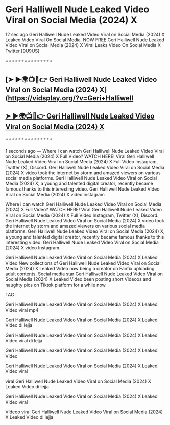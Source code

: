 ﻿# Geri Halliwell Nude Leaked Video Viral on Social Media (2024) X



12 sec ago Geri Halliwell Nude Leaked Video Viral on Social Media (2024) X Leaked Video Viral On Social Media. NOW FREE Geri Halliwell Nude Leaked Video Viral on Social Media (2024) X Viral Leaks Video On Social Media X Twitter [9U9US]

⭐⭐⭐⭐⭐⭐⭐⭐⭐⭐⭐⭐⭐⭐⭐

## [➤ ►🌍📺📱👉 Geri Halliwell Nude Leaked Video Viral on Social Media (2024) X](https://vidsplay.org/?v=Geri+Halliwell

## [➤ ►🌍📺📱👉 Geri Halliwell Nude Leaked Video Viral on Social Media (2024) X](https://vidsplay.org/?v=Geri+Halliwell)


⭐⭐⭐⭐⭐⭐⭐⭐⭐⭐⭐⭐⭐⭐⭐



1 seconds ago — Where i can watch Geri Halliwell Nude Leaked Video Viral on Social Media (2024) X Full Video? WATCH HERE! Viral Geri Halliwell Nude Leaked Video Viral on Social Media (2024) X Full Video Instagram, Twitter (X), Discord. Geri Halliwell Nude Leaked Video Viral on Social Media (2024) X video took the internet by storm and amazed viewers on various social media platforms. Geri Halliwell Nude Leaked Video Viral on Social Media (2024) X, a young and talented digital creator, recently became famous thanks to this interesting video. Geri Halliwell Nude Leaked Video Viral on Social Media (2024) X video instagram

Where i can watch Geri Halliwell Nude Leaked Video Viral on Social Media (2024) X Full Video? WATCH HERE! Viral Geri Halliwell Nude Leaked Video Viral on Social Media (2024) X Full Video Instagram, Twitter (X), Discord. Geri Halliwell Nude Leaked Video Viral on Social Media (2024) X video took the internet by storm and amazed viewers on various social media platforms. Geri Halliwell Nude Leaked Video Viral on Social Media (2024) X, a young and talented digital creator, recently became famous thanks to this interesting video. Geri Halliwell Nude Leaked Video Viral on Social Media (2024) X video Instagram.

Geri Halliwell Nude Leaked Video Viral on Social Media (2024) X Leaked Video New collections of Geri Halliwell Nude Leaked Video Viral on Social Media (2024) X Leaked Video now being a creator on Fanfix uploading adult contents. Social media star Geri Halliwell Nude Leaked Video Viral on Social Media (2024) X Leaked Video been posting short Videoos and naughty pics on Tiktok platform for a while now.

TAG :

 

Geri Halliwell Nude Leaked Video Viral on Social Media (2024) X Leaked Video viral mp4

 

Geri Halliwell Nude Leaked Video Viral on Social Media (2024) X Leaked Video di lejja

 

Geri Halliwell Nude Leaked Video Viral on Social Media (2024) X Leaked Video viral di lejja

 

Geri Halliwell Nude Leaked Video Viral on Social Media (2024) X Leaked Video

 

Geri Halliwell Nude Leaked Video Viral on Social Media (2024) X Leaked Video viral

 

viral Geri Halliwell Nude Leaked Video Viral on Social Media (2024) X Leaked Video di lejja

 

Geri Halliwell Nude Leaked Video Viral on Social Media (2024) X Leaked Video viral

 

Videoo viral Geri Halliwell Nude Leaked Video Viral on Social Media (2024) X Leaked Video di lejja